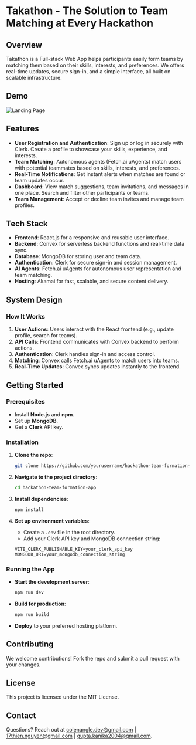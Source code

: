 # Takathon - The Solution to Team Matching at Every Hackathon 

## Overview

Takathon is a Full-stack Web App helps participants easily form teams by matching them based on their skills, interests, and preferences. We offers real-time updates, secure sign-in, and a simple interface, all built on scalable infrastructure.

## Demo
![Landing Page](http://url/to/img.png)

## Features

- **User Registration and Authentication**: Sign up or log in securely with Clerk. Create a profile to showcase your skills, experience, and interests.
- **Team Matching**: Autonomous agents (Fetch.ai uAgents) match users with potential teammates based on skills, interests, and preferences.
- **Real-Time Notifications**: Get instant alerts when matches are found or team updates occur.
- **Dashboard**: View match suggestions, team invitations, and messages in one place. Search and filter other participants or teams.
- **Team Management**: Accept or decline team invites and manage team profiles.

## Tech Stack

- **Frontend**: React.js for a responsive and reusable user interface.
- **Backend**: Convex for serverless backend functions and real-time data sync.
- **Database**: MongoDB for storing user and team data.
- **Authentication**: Clerk for secure sign-in and session management.
- **AI Agents**: Fetch.ai uAgents for autonomous user representation and team matching.
- **Hosting**: Akamai for fast, scalable, and secure content delivery.

## System Design

### How It Works

1. **User Actions**: Users interact with the React frontend (e.g., update profile, search for teams).
2. **API Calls**: Frontend communicates with Convex backend to perform actions.
3. **Authentication**: Clerk handles sign-in and access control.
4. **Matching**: Convex calls Fetch.ai uAgents to match users into teams.
5. **Real-Time Updates**: Convex syncs updates instantly to the frontend.

## Getting Started

### Prerequisites
- Install **Node.js** and **npm**.
- Set up **MongoDB**.
- Get a **Clerk** API key.

### Installation

1. **Clone the repo**:

    ```bash
    git clone https://github.com/yourusername/hackathon-team-formation-app.git
    ```

2. **Navigate to the project directory**:

    ```bash
    cd hackathon-team-formation-app
    ```

3. **Install dependencies**:

    ```bash
    npm install
    ```

4. **Set up environment variables**:
   - Create a `.env` file in the root directory.
   - Add your Clerk API key and MongoDB connection string:

    ```env
    VITE_CLERK_PUBLISHABLE_KEY=your_clerk_api_key
    MONGODB_URI=your_mongodb_connection_string
    ```

### Running the App

- **Start the development server**:

    ```bash
    npm run dev
    ```

- **Build for production**:

    ```bash
    npm run build
    ```

- **Deploy** to your preferred hosting platform.

## Contributing

We welcome contributions! Fork the repo and submit a pull request with your changes.

## License

This project is licensed under the MIT License.

## Contact

Questions? Reach out at [colenangle.dev@gmail.com](mailto:coleangle.dev@gmail.com) | [17thien.nguyen@gmail.com](mailto:17thiennguyen.nguyen@gmail.com) | [gupta.kanika2004@gmail.com](mailto:gupta.kanika2004@gmail.com).
